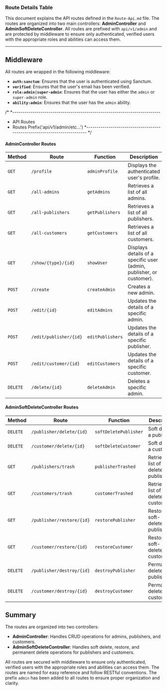 ### **Route Details Table**
This document explains the API routes defined in the `Route-Api.md` file. The routes are organized into two main controllers: **AdminController** and **AdminSoftDeleteController**. All routes are prefixed with `api/v1/admin` and are protected by middleware to ensure only authenticated, verified users with the appropriate roles and abilities can access them.

---

## Middleware

All routes are wrapped in the following middleware:

- **`auth:sanctum`**: Ensures that the user is authenticated using Sanctum.
- **`verified`**: Ensures that the user's email has been verified.
- **`role:admin|super-admin`**: Ensures that the user has either the `admin` or `super-admin` role.
- **`ability:admin`**: Ensures that the user has the `admin` ability.

/*
 *--------------------------------------------------------------------------
 * API Routes
 *  Routes Prefix('api/v1/admin/etc...')
 *--------------------------------------------------------------------------
*/

#### **AdminController Routes**

| **Method** | **Route**                     | **Function**       | **Description**                                                                 |
|------------|-------------------------------|--------------------|---------------------------------------------------------------------------------|
| `GET`      | `/profile`                    | `adminProfile`     | Displays the authenticated user's profile.                                      |
| `GET`      | `/all-admins`                 | `getAdmins`        | Retrieves a list of all admins.                                                 |
| `GET`      | `/all-publishers`             | `getPublishers`    | Retrieves a list of all publishers.                                             |
| `GET`      | `/all-customers`              | `getCustomers`     | Retrieves a list of all customers.                                              |
| `GET`      | `/show/{type}/{id}`           | `showUser`         | Displays details of a specific user (admin, publisher, or customer).            |
| `POST`     | `/create`                     | `createAdmin`      | Creates a new admin.                                                            |
| `POST`     | `/edit/{id}`                  | `editAdmins`       | Updates the details of a specific admin.                                        |
| `POST`     | `/edit/publisher/{id}`        | `editPublishers`   | Updates the details of a specific publisher.                                    |
| `POST`     | `/edit/customer/{id}`         | `editCustomers`    | Updates the details of a specific customer.                                     |
| `DELETE`   | `/delete/{id}`                | `deleteAdmin`      | Deletes a specific admin.                                                       |

#### **AdminSoftDeleteController Routes**

| **Method** | **Route**                     | **Function**            | **Description**                                                                 |
|------------|-------------------------------|-------------------------|---------------------------------------------------------------------------------|
| `DELETE`   | `/publisher/delete/{id}`      | `softDeletePublisher`   | Soft deletes a publisher.                                                       |
| `DELETE`   | `/customer/delete/{id}`       | `softDeleteCustomer`    | Soft deletes a customer.                                                        |
| `GET`      | `/publishers/trash`           | `publisherTrashed`      | Retrieves a list of soft-deleted publishers.                                    |
| `GET`      | `/customers/trash`            | `customerTrashed`       | Retrieves a list of soft-deleted customers.                                     |
| `GET`      | `/publisher/restore/{id}`     | `restorePublisher`      | Restores a soft-deleted publisher.                                              |
| `GET`      | `/customer/restore/{id}`      | `restoreCustomer`       | Restores a soft-deleted customer.                                               |
| `DELETE`   | `/publisher/destroy/{id}`     | `destroyPublisher`      | Permanently deletes a publisher.                                                |
| `DELETE`   | `/customer/destroy/{id}`      | `destroyCustomer`       | Permanently deletes a customer.                                                 |

## Summary

The routes are organized into two controllers:

- **AdminController**: Handles CRUD operations for admins, publishers, and customers.
- **AdminSoftDeleteController**: Handles soft delete, restore, and permanent delete operations for publishers and customers.

All routes are secured with middleware to ensure only authenticated, verified users with the appropriate roles and abilities can access them. The routes are named for easy reference and follow RESTful conventions. The prefix `admin` has been added to all routes to ensure proper organization and clarity.
